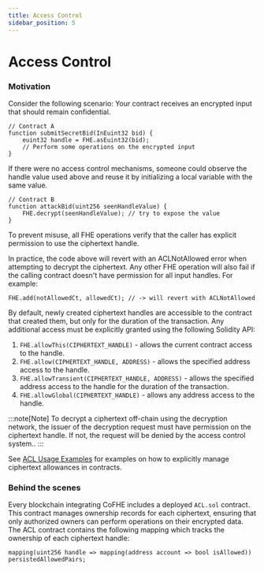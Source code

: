 ```yaml
---
title: Access Control
sidebar_position: 5
---
```


# Access Control

### Motivation

Consider the following scenario: Your contract receives an encrypted input that should remain confidential.

```solidity
// Contract A
function submitSecretBid(InEuint32 bid) {
    euint32 handle = FHE.asEuint32(bid);
    // Perform some operations on the encrypted input
}
```

If there were no access control mechanisms, someone could observe the handle value used above and reuse it by initializing a local variable with the same value.

```solidity
// Contract B
function attackBid(uint256 seenHandleValue) {
    FHE.decrypt(seenHandleValue); // try to expose the value
}
```

To prevent misuse, all FHE operations verify that the caller has explicit permission to use the ciphertext handle.

In practice, the code above will revert with an ACLNotAllowed error when attempting to decrypt the ciphertext.
Any other FHE operation will also fail if the calling contract doesn't have permission for all input handles. For example:
```solidity
FHE.add(notAllowedCt, allowedCt); // -> will revert with ACLNotAllowed
```
By default, newly created ciphertext handles are accessible to the contract that created them, but only for the duration of the transaction. Any additional access must be explicitly granted using the following Solidity API:

1. `FHE.allowThis(CIPHERTEXT_HANDLE)` - allows the current contract access to the handle.
2. `FHE.allow(CIPHERTEXT_HANDLE, ADDRESS)` - allows the specified address access to the handle.
3. `FHE.allowTransient(CIPHERTEXT_HANDLE, ADDRESS)` - allows the specified address access to the handle for the duration of the transaction.
4. `FHE.allowGlobal(CIPHERTEXT_HANDLE)` - allows any address access to the handle.

:::note[Note]
To decrypt a ciphertext off-chain using the decryption network, the issuer of the decryption request must have permission on the ciphertext handle. If not, the request will be denied by the access control system..
:::

See [ACL Usage Examples](../tutorials/acl-usage-examples) for examples on how to explicitly manage ciphertext allowances in contracts.

### Behind the scenes
Every blockchain integrating CoFHE includes a deployed `ACL.sol` contract.
This contract manages ownership records for each ciphertext, ensuring that only authorized owners can perform operations on their encrypted data.
The ACL contract contains the following mapping which tracks the ownership of each ciphertext handle:
```solidity
mapping(uint256 handle => mapping(address account => bool isAllowed)) persistedAllowedPairs;
```
